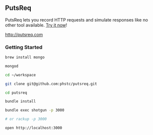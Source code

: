 ## PutsReq

PutsReq lets you record HTTP requests and simulate responses like no other tool available. [Try it now](http://putsreq.com)!

http://putsreq.com

### Getting Started

```bash
brew install mongo

mongod

cd ~/workspace

git clone git@github.com:phstc/putsreq.git

cd putsreq

bundle install

bundle exec shotgun -p 3000

# or rackup -p 3000

open http://localhost:3000
```
